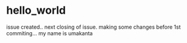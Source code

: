 # hello_world


issue created.. next closing of issue.
making some changes before 1st commiting...
my name is umakanta
